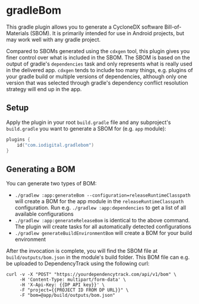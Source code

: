 # gradleBom
This gradle plugin allows you to generate a CycloneDX software Bill-of-Materials (SBOM). It is primarily
intended for use in Android projects, but may work well with any gradle project. 

Compared to SBOMs generated using the `cdxgen` tool, this plugin gives you finer control over what is included in the SBOM. The SBOM is based 
on the output of gradle's `dependencies` task and only represents what is really used in the delivered app. 
`cdxgen` tends to include too many things, e.g. plugins of your gradle build or multiple versions of dependencies, 
although only one version that was selected through gradle's dependency conflict resolution strategy will end up in the app. 

## Setup
Apply the plugin in your root `build.gradle` file and any subproject's `build.gradle` you want to
generate a SBOM for (e.g. `app` module):

```kotlin
plugins {
    id("com.iodigital.gradlebom")
}
```

## Generating a BOM
You can generate two types of BOM:
- `./gradlew :app:generateBom --configuration=releaseRuntimeClasspath` will create a BOM for the app module in the `releaseRuntimeClasspath` configuration. Run e.g. `./gradlew :app:dependencies` to get a list of all available configurations
- `./gradlew :app:generateReleaseBom` is identical to the above command. The plugin will create tasks for all automatically detected configurations
- `./gradlew generateBuildEnvironmentBom` will create a BOM for your build environment

After the invocation is complete, you will find the SBOM file at `build/outputs/bom.json` in the module's build folder. 
This BOM file can e.g. be uploaded to DependencyTrack using the following curl:

```shell
curl -v -X "POST" "https://yourdependencytrack.com/api/v1/bom" \
     -H 'Content-Type: multipart/form-data' \
     -H 'X-Api-Key: {{DP API key}}' \
     -F "project={{PROJECT ID FROM DP URL}}" \
     -F "bom=@app/build/outputs/bom.json"
```